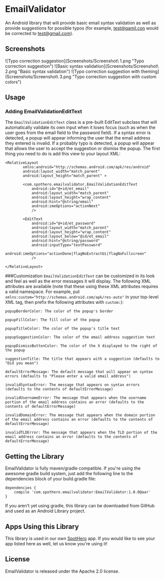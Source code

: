 # EmailValidator

An Android library that will provide basic email syntax validation as well as provide suggestions for possible typos (for example, test@gamil.con would be corrected to test@gmail.com).

## Screenshots
![Typo correction suggestion](Screenshots/Screenshot\ 1.png "Typo correction suggestion")
![Basic syntax validation](Screenshots/Screenshot\ 2.png "Basic syntax validation")
![Typo correction suggestion with theming](Screenshots/Screenshot\ 3.png "Typo correction suggestion with custom colors")

## Usage
### Adding EmailValidationEditText
The `EmailValidationEditText` class is a pre-built EditText subclass that will automatically validate its own input when it loses focus (such as when the user goes from the email field to the password field).  If a syntax error is detected, a popup will appear informing the user that the email address they entered is invalid.  If a probably typo is detected, a popup will appear that allows the user to accept the suggestion or dismiss the popup.  The first thing you need to do is add this view to your layout XML:

	<RelativeLayout
            xmlns:android="http://schemas.android.com/apk/res/android"
            android:layout_width="match_parent"
            android:layout_height="match_parent" >
            
            <com.spothero.emailvalidator.EmailValidationEditText
                android:id="@+id/et_email"
                android:layout_width="match_parent"
                android:layout_height="wrap_content"
                android:hint="@string/email"
                android:imeOptions="actionNext"
                />
                
			<EditText
                android:id="@+id/et_password"
                android:layout_width="match_parent"
                android:layout_height="wrap_content"
                android:layout_below="@id/et_email"
                android:hint="@string/password"
                android:inputType="textPassword"
                android:imeOptions="actionDone|flagNoExtractUi|flagNoFullscreen"
                />
                
	</RelativeLayout>

###Customization
`EmailValidationEditText` can be customized in its look and feel as well as the error messages it will display.  The following XML attributes are available (note that these using these XML attributes requires a valid namespace.  For example, put `xmlns:custom="http://schemas.android.com/apk/res-auto"` in your top-level XML tag, then prefix the following attributes with `custom:`):

	popupBorderColor: The color of the popup's border
	
	popupFillColor: The fill color of the popup
	
	popupTitleColor: The color of the popup's title text
	
	popupSuggestionColor: The color of the email address suggestion text
	
	popupDismissButtonColor: The color of the X displayed to the right of the popup
	
	suggestionTitle: The title that appears with a suggestion (defaults to "Did you mean")
	
	defaultErrorMessage: The default message that will appear on syntax errors (defaults to "Please enter a valid email address")
	
	invalidSyntaxError: The message that appears on syntax errors (defaults to the contents of defaultErrorMessage)
	
	invalidUsernameError: The message that appears when the username portion of the email address contains an error (defaults to the contents of defaultErrorMessage)
	
	invalidDomainError: The message that appears when the domain portion of the email address contains an error (defaults to the contents of defaultErrorMessage)
	
	invalidTLDError: The message that appears when the TLD portion of the email address contains an error (defaults to the contents of defaultErrorMessage)

## Getting the Library
EmailValidator is fully maven/gradle compatible.  If you're using the awesome gradle build system, just add the following line to the dependencies block of your build.gradle file:

	dependencies {
		compile 'com.spothero.emailvalidator:EmailValidator:1.0.0@aar'
    }

If you aren't yet using gradle, this library can be downloaded from GitHub and used as an Android Library project.    

## Apps Using this Library
This library is used in our own [SpotHero](https://play.google.com/store/apps/details?id=com.spothero.spothero "SpotHero") app. If you would like to see your app listed here as well, let us know you're using it!

## License
EmailValidator is released under the Apache 2.0 license.